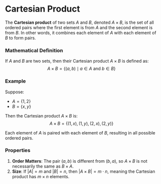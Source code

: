 # Cartesian Product

The **Cartesian product** of two sets $A$ and $B$, denoted $A \times B$, is the set of all ordered pairs where the first element is from $A$ and the second element is from $B$. In other words, it combines each element of $A$ with each element of $B$ to form pairs.

### Mathematical Definition

If $A$ and $B$ are two sets, then their Cartesian product $A \times B$ is defined as:
$$
A \times B = \{ (a, b) \mid a \in A \text{ and } b \in B \}
$$

### Example

Suppose:
- $A = \{1, 2\}$
- $B = \{x, y\}$

Then the Cartesian product $A \times B$ is:
$$
A \times B = \{ (1, x), (1, y), (2, x), (2, y) \}
$$

Each element of $A$ is paired with each element of $B$, resulting in all possible ordered pairs.

### Properties
1. **Order Matters**: The pair $(a, b)$ is different from $(b, a)$, so $A \times B$ is not necessarily the same as $B \times A$.
2. **Size**: If $|A| = m$ and $|B| = n$, then $|A \times B| = m \cdot n$, meaning the Cartesian product has $m \times n$ elements.

